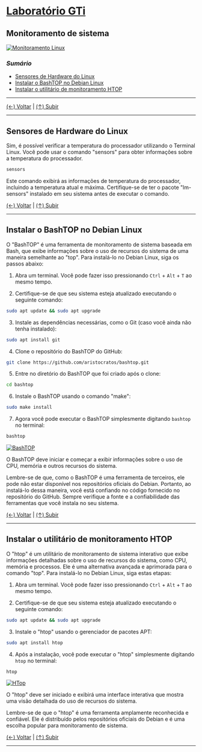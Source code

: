 # [Laboratório GTi](https://github.com/systemboys/GTi_Laboratory#laborat%C3%B3rio-gti "Laboratório GTi")

## Monitoramento de sistema

[![Monitoramento Linux](https://github.com/systemboys/GTi_Laboratory/blob/main/Debian%20Linux%20e%20derivados/Monitoramento%20de%20sistemas/images/monitoramento_linux.jpeg?raw=true "Monitoramento Linux")](https://github.com/systemboys/GTi_Laboratory/blob/main/Debian%20Linux%20e%20derivados/Monitoramento%20de%20sistemas/images/monitoramento_linux.jpeg?raw=true "Monitoramento Linux")

### *Sumário*

- [Sensores de Hardware do Linux](#sensores-de-hardware-do-linux "Sensores de Hardware do Linux")
- [Instalar o BashTOP no Debian Linux](#instalar-o-bashtop-no-debian-linux "Instalar o BashTOP no Debian Linux")
- [Instalar o utilitário de monitoramento HTOP](#instalar-o-utilit%C3%A1rio-de-monitoramento-htop "Instalar o utilitário de monitoramento HTOP")

---

[(&larr;) Voltar](https://github.com/systemboys/GTi_Laboratory#laborat%C3%B3rio-gti "Voltar ao Sumário") | 
[(&uarr;) Subir](#sum%C3%A1rio "Subir para o topo")

---

## Sensores de Hardware do Linux

Sim, é possível verificar a temperatura do processador utilizando o Terminal Linux. Você pode usar o comando "sensors" para obter informações sobre a temperatura do processador.

```bash
sensors
```

Este comando exibirá as informações de temperatura do processador, incluindo a temperatura atual e máxima. Certifique-se de ter o pacote "lm-sensors" instalado em seu sistema antes de executar o comando.

[(&larr;) Voltar](https://github.com/systemboys/GTi_Laboratory#laborat%C3%B3rio-gti "Voltar ao Sumário") | 
[(&uarr;) Subir](#sum%C3%A1rio "Subir para o topo")

---

## Instalar o BashTOP no Debian Linux

O "BashTOP" é uma ferramenta de monitoramento de sistema baseada em Bash, que exibe informações sobre o uso de recursos do sistema de uma maneira semelhante ao "top". Para instalá-lo no Debian Linux, siga os passos abaixo:

1. Abra um terminal. Você pode fazer isso pressionando `Ctrl` + `Alt` + `T` ao mesmo tempo.

2. Certifique-se de que seu sistema esteja atualizado executando o seguinte comando:

```bash
sudo apt update && sudo apt upgrade
```

3. Instale as dependências necessárias, como o Git (caso você ainda não tenha instalado):

```bash
sudo apt install git
```

4. Clone o repositório do BashTOP do GitHub:

```bash
git clone https://github.com/aristocratos/bashtop.git
```

5. Entre no diretório do BashTOP que foi criado após o clone:

```bash
cd bashtop
```

6. Instale o BashTOP usando o comando "make":

```bash
sudo make install
```

7. Agora você pode executar o BashTOP simplesmente digitando `bashtop` no terminal:

```bash
bashtop
```

[![BashTOP](https://github.com/systemboys/GTi_Laboratory/blob/main/Debian%20Linux%20e%20derivados/Monitoramento%20de%20sistemas/images/BashTOP.png?raw=true "BashTOP")](https://github.com/systemboys/GTi_Laboratory/blob/main/Debian%20Linux%20e%20derivados/Monitoramento%20de%20sistemas/images/BashTOP.png?raw=true "BashTOP")

O BashTOP deve iniciar e começar a exibir informações sobre o uso de CPU, memória e outros recursos do sistema.

Lembre-se de que, como o BashTOP é uma ferramenta de terceiros, ele pode não estar disponível nos repositórios oficiais do Debian. Portanto, ao instalá-lo dessa maneira, você está confiando no código fornecido no repositório do GitHub. Sempre verifique a fonte e a confiabilidade das ferramentas que você instala no seu sistema.

[(&larr;) Voltar](https://github.com/systemboys/GTi_Laboratory#laborat%C3%B3rio-gti "Voltar ao Sumário") | 
[(&uarr;) Subir](#sum%C3%A1rio "Subir para o topo")

---

## Instalar o utilitário de monitoramento HTOP

O "htop" é um utilitário de monitoramento de sistema interativo que exibe informações detalhadas sobre o uso de recursos do sistema, como CPU, memória e processos. Ele é uma alternativa avançada e aprimorada para o comando "top". Para instalá-lo no Debian Linux, siga estas etapas:

1. Abra um terminal. Você pode fazer isso pressionando `Ctrl` + `Alt` + `T` ao mesmo tempo.

2. Certifique-se de que seu sistema esteja atualizado executando o seguinte comando:

```bash
sudo apt update && sudo apt upgrade
```

3. Instale o "htop" usando o gerenciador de pacotes APT:

```bash
sudo apt install htop
```

4. Após a instalação, você pode executar o "htop" simplesmente digitando `htop` no terminal:

```bash
htop
```

[![HTop](https://github.com/systemboys/GTi_Laboratory/blob/main/Debian%20Linux%20e%20derivados/Monitoramento%20de%20sistemas/images/htop.png?raw=true "HTop")](https://github.com/systemboys/GTi_Laboratory/blob/main/Debian%20Linux%20e%20derivados/Monitoramento%20de%20sistemas/images/htop.png?raw=true "HTop")

O "htop" deve ser iniciado e exibirá uma interface interativa que mostra uma visão detalhada do uso de recursos do sistema.

Lembre-se de que o "htop" é uma ferramenta amplamente reconhecida e confiável. Ele é distribuído pelos repositórios oficiais do Debian e é uma escolha popular para monitoramento de sistema.

[(&larr;) Voltar](https://github.com/systemboys/GTi_Laboratory#laborat%C3%B3rio-gti "Voltar ao Sumário") | 
[(&uarr;) Subir](#sum%C3%A1rio "Subir para o topo")

---